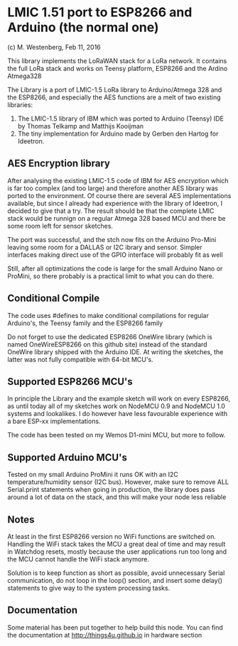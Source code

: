 LMIC 1.51 port to ESP8266 and Arduino (the normal one)
=====================================================
(c) M. Westenberg, Feb 11, 2016 

This library implements the LoRaWAN stack for a LoRa network.
It contains the full LoRa stack and works on Teensy platform, ESP8266 and the Ardino Atmega328

The Library is a port of LMIC-1.5 LoRa library to Arduino/Atmega 328 and the ESP8266, 
and especially the AES functions are a melt of two existing libraries:

1. The LMIC-1.5 library of IBM which was ported to Arduino (Teensy) IDE by Thomas Telkamp 
   and Matthijs Kooijman 
2. The tiny implementation for Arduino made by Gerben den Hartog for Ideetron.


AES Encryption library
----------------------
After analysing the existing LMIC-1.5 code of IBM for AES encryption which is far too complex 
(and too large) and therefore another AES library was ported to the environment. 
Of course there are several AES implementations available, but since I already had experience 
with the library of Ideetron, I decided to give that a try. The result should be that the complete 
LMIC stack would be runnign on a regular Atmega 328 based MCU and there be some room left for 
sensor sketches.

The port was successful, and the stch now fits on the Arduino Pro-Mini leaving some room for 
a DALLAS or I2C ibrary and sensor. Simpler interfaces making direct use of the GPIO interface 
will probably fit as well

Still, after all optimizations the code is large for the small Arduino Nano or ProMini,
so there probably is a practical limit to what you can do there.

Conditional Compile
-------------------
The code uses #defines to make conditional compilations for regular Arduino's, the Teensy
family and the ESP8266 family

Do not forget to use the dedicated ESP8266 OneWire library (which is named OneWireESP8266
on this github site) instead of the standard OneWire library shipped with the Arduino IDE. 
At writing the sketches, the latter was not fully compatible with 64-bit MCU's.

Supported ESP8266 MCU's
------------------------
In principle the Library and the example sketch will work on every ESP8266, as until 
today all of my sketches work on NodeMCU 0.9 and NodeMCU 1.0 systems and lookalikes.
I do however have less favourable experience with a bare ESP-xx implementations.

The code has been tested on my Wemos D1-mini MCU, but more to follow.

Supported Arduino MCU's
-----------------------
Tested on my small Arduino ProMini it runs OK with an I2C temperature/humidity sensor
(I2C bus). However, make sure to remove ALL Serial.print statements when going in production,
the library does pass around a lot of data on the stack, and this will make your node less reliable

Notes
-----
At least in the first ESP8266 version no WiFi functions are switched on. Handling the WiFi
stack takes the MCU a great deal of time and may result in Watchdog resets, mostly
because the user applications run too long and the MCU cannot handle the WiFi stack 
anymore.

Solution is to keep function as short as possible, avoid unnecessary Serial communication,
do not loop in the loop() section, and insert some delay() statements to give way
to the system processing tasks.

Documentation
-------------
Some material has been put together to help build this node. 
You can find the documentation at http://things4u.github.io in hardware section

